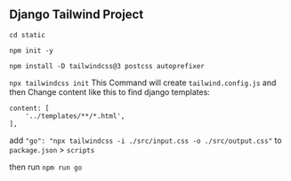 ## Django Tailwind Project

`cd static`

`npm init -y`

`npm install -D tailwindcss@3 postcss autoprefixer`

`npx tailwindcss init` This Command will create `tailwind.config.js` and then Change content like this to find django templates:

```
content: [
    '../templates/**/*.html',
],
```

add `"go": "npx tailwindcss -i ./src/input.css -o ./src/output.css"` to `package.json` > `scripts`

then run `npm run go`